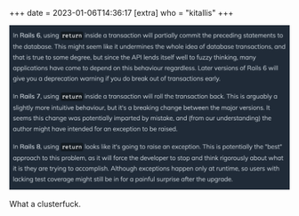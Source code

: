 +++
date = 2023-01-06T14:36:17
[extra]
who = "kitallis"
+++

![](/images/txns-suck.png)

What a clusterfuck.
